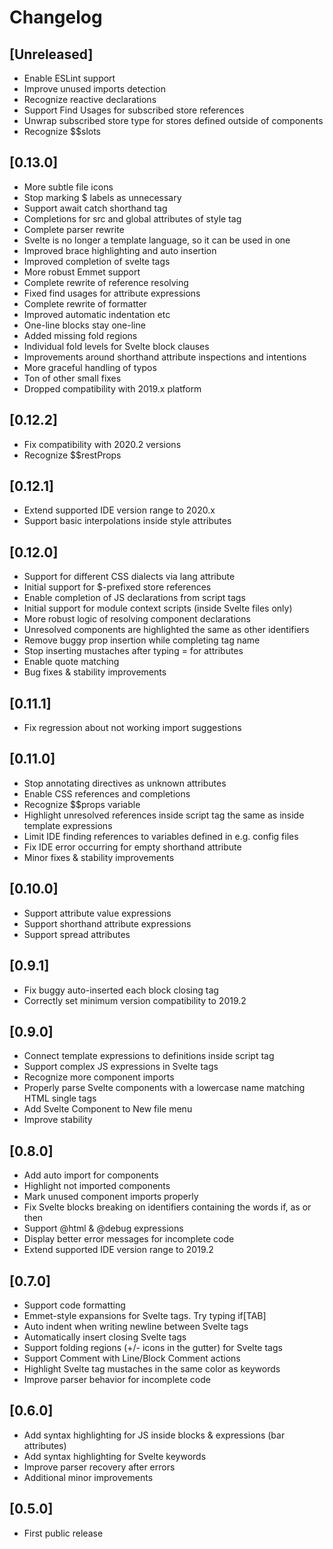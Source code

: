 # Changelog

## [Unreleased]
- Enable ESLint support
- Improve unused imports detection
- Recognize reactive declarations
- Support Find Usages for subscribed store references
- Unwrap subscribed store type for stores defined outside of components
- Recognize $$slots

## [0.13.0]
- More subtle file icons
- Stop marking $ labels as unnecessary
- Support await catch shorthand tag
- Completions for src and global attributes of style tag
- Complete parser rewrite
- Svelte is no longer a template language, so it can be used in one
- Improved brace highlighting and auto insertion
- Improved completion of svelte tags
- More robust Emmet support
- Complete rewrite of reference resolving
- Fixed find usages for attribute expressions
- Complete rewrite of formatter
- Improved automatic indentation etc
- One-line blocks stay one-line
- Added missing fold regions
- Individual fold levels for Svelte block clauses 
- Improvements around shorthand attribute inspections and intentions
- More graceful handling of typos
- Ton of other small fixes
- Dropped compatibility with 2019.x platform

## [0.12.2]

- Fix compatibility with 2020.2 versions
- Recognize $$restProps

## [0.12.1]

- Extend supported IDE version range to 2020.x
- Support basic interpolations inside style attributes

## [0.12.0]

- Support for different CSS dialects via lang attribute
- Initial support for $-prefixed store references
- Enable completion of JS declarations from script tags
- Initial support for module context scripts (inside Svelte files only)
- More robust logic of resolving component declarations
- Unresolved components are highlighted the same as other identifiers
- Remove buggy prop insertion while completing tag name
- Stop inserting mustaches after typing = for attributes
- Enable quote matching
- Bug fixes & stability improvements

## [0.11.1]

- Fix regression about not working import suggestions

## [0.11.0]

- Stop annotating directives as unknown attributes
- Enable CSS references and completions
- Recognize $$props variable
- Highlight unresolved references inside script tag the same as inside template expressions
- Limit IDE finding references to variables defined in e.g. config files
- Fix IDE error occurring for empty shorthand attribute
- Minor fixes & stability improvements

## [0.10.0]

- Support attribute value expressions
- Support shorthand attribute expressions
- Support spread attributes

## [0.9.1]

- Fix buggy auto-inserted each block closing tag
- Correctly set minimum version compatibility to 2019.2

## [0.9.0]

- Connect template expressions to definitions inside script tag
- Support complex JS expressions in Svelte tags
- Recognize more component imports
- Properly parse Svelte components with a lowercase name matching HTML single tags
- Add Svelte Component to New file menu
- Improve stability

## [0.8.0]

- Add auto import for components
- Highlight not imported components
- Mark unused component imports properly
- Fix Svelte blocks breaking on identifiers containing the words if, as or then
- Support @html & @debug expressions
- Display better error messages for incomplete code
- Extend supported IDE version range to 2019.2

## [0.7.0]

- Support code formatting
- Emmet-style expansions for Svelte tags. Try typing if\[TAB\]
- Auto indent when writing newline between Svelte tags
- Automatically insert closing Svelte tags
- Support folding regions (+/- icons in the gutter) for Svelte tags
- Support Comment with Line/Block Comment actions
- Highlight Svelte tag mustaches in the same color as keywords
- Improve parser behavior for incomplete code

## [0.6.0]

- Add syntax highlighting for JS inside blocks & expressions (bar attributes)
- Add syntax highlighting for Svelte keywords
- Improve parser recovery after errors
- Additional minor improvements

## [0.5.0]

- First public release
